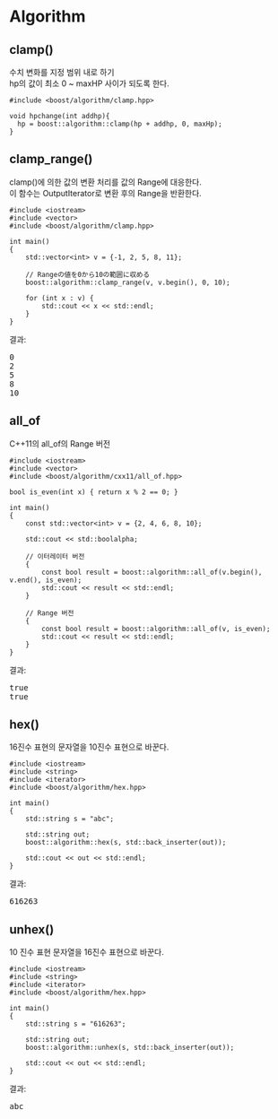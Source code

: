 # Algorithm
  
## clamp()
수치 변화를 지정 범위 내로 하기  
hp의 값이 최소 0 ~ maxHP 사이가 되도록 한다.  
  
```
#include <boost/algorithm/clamp.hpp>

void hpchange(int addhp){
  hp = boost::algorithm::clamp(hp + addhp, 0, maxHp);
}
```
  

## clamp_range()  
clamp()에 의한 값의 변환 처리를 값의 Range에 대응한다.  
이 함수는 OutputIterator로 변환 후의 Range을 반환한다.  
```
#include <iostream>
#include <vector>
#include <boost/algorithm/clamp.hpp>

int main()
{
    std::vector<int> v = {-1, 2, 5, 8, 11};

    // Rangeの値を0から10の範囲に収める
    boost::algorithm::clamp_range(v, v.begin(), 0, 10);

    for (int x : v) {
        std::cout << x << std::endl;
    }
}
```    
결과:   
<pre>
0
2
5
8
10
</pre>
  

## all_of
C++11의 all_of의 Range 버전   
```
#include <iostream>
#include <vector>
#include <boost/algorithm/cxx11/all_of.hpp>

bool is_even(int x) { return x % 2 == 0; }

int main()
{
    const std::vector<int> v = {2, 4, 6, 8, 10};

    std::cout << std::boolalpha;

    // 이터레이터 버전
    {
        const bool result = boost::algorithm::all_of(v.begin(), v.end(), is_even);
        std::cout << result << std::endl;
    }

    // Range 버전
    {
        const bool result = boost::algorithm::all_of(v, is_even);
        std::cout << result << std::endl;
    }
}
```  
결과:    
<pre>
true
true
</pre>
     
  
## hex()
16진수 표현의 문자열을 10진수 표현으로 바꾼다.  
```
#include <iostream>
#include <string>
#include <iterator>
#include <boost/algorithm/hex.hpp>

int main()
{
    std::string s = "abc";

    std::string out;
    boost::algorithm::hex(s, std::back_inserter(out));

    std::cout << out << std::endl;
}
```  
결과:      
<pre>
616263
</pre>
  

## unhex()
10 진수 표현 문자열을 16진수 표현으로 바꾼다.  
```
#include <iostream>
#include <string>
#include <iterator>
#include <boost/algorithm/hex.hpp>

int main()
{
    std::string s = "616263";

    std::string out;
    boost::algorithm::unhex(s, std::back_inserter(out));

    std::cout << out << std::endl;
}
```  
결과:  
<pre>
abc
</pre>
  


